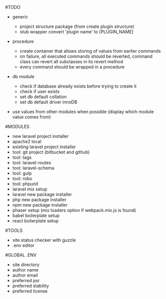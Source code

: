 #TODO

* generic
    * project structure package (from create plugin structure)
    * stub wrapper convert 'plugin name' to [PLUGIN_NAME]

* procedure
    * create container that allows storing of values from earlier commands
    * on failure, all executed commands should be reverted, command class can
    revert all subclasses in its revert method
    * every command should be wrapped in a procedure


* db module
    * check if database already exists before trying to create it
    * check if user exists
    * set db default collation
    * set db default driver innoDB



* use values from other modules when possible (display which module value comes
  from)


#MODULES

* new laravel project installer
* apache2 local
* existing laravel project installer
* tool: git project (bitbucket and github)
* tool: tags
* tool: laravel-routes
* tool: laravel-schema
* tool: gulp
* tool: robo
* tool: phpunit
* laravel mix setup
* laravel new package installer
* php new package installer
* npm new package installer
* phaser setup (mix loaders option if webpack.mix.js is found)
* babel boilerplate setup
* react boilerplate setup


#TOOLS
* site status checker with guzzle
* .env editor

#GLOBAL .ENV
* site directory
* author name
* author email
* preferred psr
* preferred stability
* preferred license
